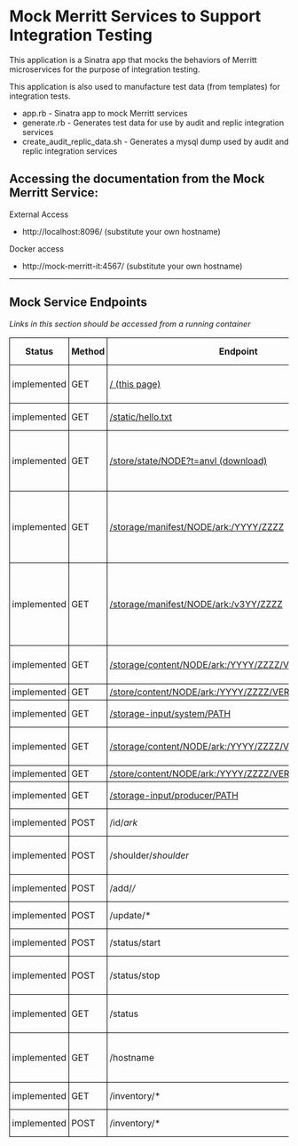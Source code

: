 # Mock Merritt Services to Support Integration Testing

This application is a Sinatra app that mocks the behaviors of Merritt microservices for the purpose of integration testing.

This application is also used to manufacture test data (from templates) for integration tests.

- app.rb - Sinatra app to mock Merritt services
- generate.rb - Generates test data for use by audit and replic integration services
- create_audit_replic_data.sh - Generates a mysql dump used by audit and replic integration services

## Accessing the documentation from the Mock Merritt Service:

External Access
- http://localhost:8096/ (substitute your own hostname)

Docker access
- http://mock-merritt-it:4567/ (substitute your own hostname)

---
## Mock Service Endpoints

_Links in this section should be accessed from a running container_


<style>
td, th {
  border: thin solid black;
  padding: 4px;
}

table {
  border-collapse: collapse;
}
</style>

| Status | Method | Endpoint | Used-by | Source Data | Notes |
| ------ | ------ | -------- | ------- | ----------- | ----- |
| implemented | GET    | [/ (this page)](/.)  | n/a     | [README.md](https://github.com/CDLUC3/merritt-docker/blob/main/mrt-inttest-services/mock-merritt-it/README.md) | Documentation, generated from markdown |
| implemented | GET    | [/static/hello.txt](/static/hello.txt) | n/a | [static/hello.txt](https://github.com/CDLUC3/merritt-docker/blob/main/mrt-inttest-services/mock-merritt-it/static/hello.txt) | Sample static content request |
| implemented | GET    | [/store/state/NODE?t=anvl (download)](/store/state/7777?t=anvl) | inv-it | [data/7777.anvl](https://github.com/CDLUC3/merritt-docker/blob/main/mrt-inttest-services/mock-merritt-it/data/7777.anvl)| Storage Node Metadata - used to populate the inv_nodes table |
| implemented | GET    | [/storage/manifest/NODE/ark:/YYYY/ZZZZ](/storage/manifest/7777/ark%3A%2F1111%2F2222) | inv-it | [data/manifest](https://github.com/CDLUC3/merritt-docker/blob/main/mrt-inttest-services/mock-merritt-it/data/manifest) | Generate storage manifest for ark, source file is a mustache template |
| implemented | GET    | [/storage/manifest/NODE/ark:/v3YY/ZZZZ](/storage/manifest/7777/ark%3A%2Fv311%2F2222) | inv-it | [data/manifest](https://github.com/CDLUC3/merritt-docker/blob/main/mrt-inttest-services/mock-merritt-it/data/manifest) | Generate multiversion storage manifest for ark.. returned when ark starts with "v3" |
| implemented | GET    | [/storage/content/NODE/ark:/YYYY/ZZZZ/VER/system/PATH](/storage/content/7777/ark%3A%2F1111%2F2222/1/system/mrt-erc.txt) | inv-it | [data/system/mrt-erc.txt](https://github.com/CDLUC3/merritt-docker/blob/main/mrt-inttest-services/mock-merritt-it/data/system/mrt-erc.txt) | Retrieve sample system file |
| implemented | GET    | [/store/content/NODE/ark:/YYYY/ZZZZ/VER/system/PATH](/store/content/7777/ark%3A%2F1111%2F2222/1/system/mrt-erc.txt) | ??? | ^^ | ^^ |
| implemented | GET    | [/storage-input/system/PATH](/storage-input/system/mrt-erc.txt) | store-it | ^^ | ^^ |
| implemented | GET    | [/storage/content/NODE/ark:/YYYY/ZZZZ/VER/producer/PATH](/storage/content/7777/ark%3A%2F1111%2F2222/1/producer/hello.txt) | inv-it | [data/producer/hello.txt](https://github.com/CDLUC3/merritt-docker/blob/main/mrt-inttest-services/mock-merritt-it/data/producer/hello.txt) | Retrieve sample producer file |
| implemented | GET    | [/store/content/NODE/ark:/YYYY/ZZZZ/VER/producer/PATH](/store/content/7777/ark%3A%2F1111%2F2222/1/producer/hello.txt) | ??? |  ^^ | ^^ |
| implemented | GET    | [/storage-input/producer/PATH](/storage-input/producer/hello.txt) | store-it | ^^ | ^^ |
| implemented | POST   | /id/*ark* | ingest-it | | Mock data update for ark |
| implemented | POST   | /shoulder/*shoulder* | ingest-it | | Mock ark creation for a given shoulder |
| implemented | POST   | /add/*/* | ingest-it | | Mock storage add|
| implemented | POST   | /update/* | ingest-it | | Mock storage update|
| implemented | POST   | /status/start | ingest-it | | Resume serving data|
| implemented | POST   | /status/stop  | ingest-it | | Temporarily stop serving data|
| implemented | GET    | /status  | ingest-it | | Check if service is serving data|
| implemented | GET    | /hostname  | ingest-it | | Ask mock storage service for its hostname|
| implemented | GET    | /inventory/* | ingest-it | | Mock inventory call|
| implemented | POST   | /inventory/* | ingest-it | | Mock inventory call|
